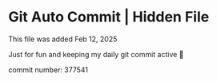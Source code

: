 # Git Auto Commit | Hidden File

This file was added Feb 12, 2025

Just for fun and keeping my daily git commit active 🤪

commit number: 377541
